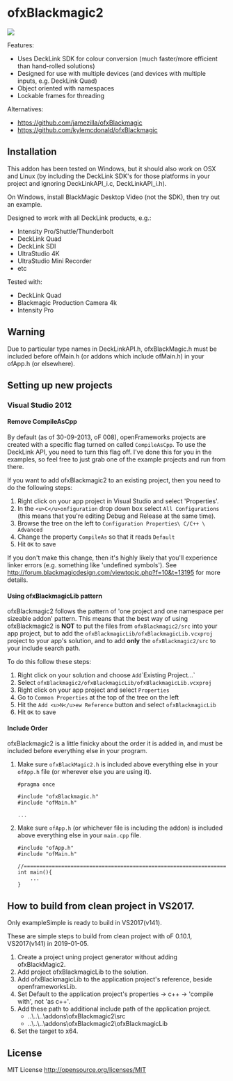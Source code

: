 ofxBlackmagic2
==============

<img src="https://raw.github.com/elliotwoods/ofxBlackmagic2/master/ofxaddons_thumbnail.png" />

Features:

* Uses DeckLink SDK for colour conversion (much faster/more efficient than hand-rolled solutions)
* Designed for use with multiple devices (and devices with multiple inputs, e.g. DeckLink Quad)
* Object oriented with namespaces
* Lockable frames for threading

Alternatives:

* https://github.com/jamezilla/ofxBlackmagic 
* https://github.com/kylemcdonald/ofxBlackmagic

Installation
------------

This addon has been tested on Windows, but it should also work on OSX and Linux (by including the DeckLink SDK's for those platforms in your project and ignoring DeckLinkAPI_i.c, DeckLinkAPI_i.h).

On Windows, install BlackMagic Desktop Video (not the SDK), then try out an example.

Designed to work with all DeckLink products, e.g.:

* Intensity Pro/Shuttle/Thunderbolt
* DeckLink Quad
* DeckLink SDI
* UltraStudio 4K
* UltraStudio Mini Recorder
* etc

Tested with:

* DeckLink Quad
* Blackmagic Production Camera 4k
* Intensity Pro

Warning
-------

Due to particular type names in DeckLinkAPI.h, ofxBlackMagic.h must be included before ofMain.h (or addons which include ofMain.h) in your ofApp.h (or elsewhere).

Setting up new projects
------------

### Visual Studio 2012

#### Remove CompileAsCpp

By default (as of 30-09-2013, oF 008), openFrameworks projects are created with a specific flag turned on called `CompileAsCpp`. To use the DeckLink API, you need to turn this flag off. I've done this for you in the examples, so feel free to just grab one of the example projects and run from there.

If you want to add ofxBlackmagic2 to an existing project, then you need to do the following steps:

1. Right click on your app project in Visual Studio and select 'Properties'.
2. In the `<u>C</u>onfiguration` drop down box select `All Configurations` (this means that you're editing Debug and Release at the same time).
3. Browse the tree on the left to `Configuration Properties\ C/C++ \ Advanced`
4. Change the property `CompileAs` so that it reads `Default`
5. Hit `OK` to save

If you don't make this change, then it's highly likely that you'll experience linker errors (e.g. something like 'undefined symbols'). See http://forum.blackmagicdesign.com/viewtopic.php?f=10&t=13195 for more details.

#### Using ofxBlackmagicLib pattern

ofxBlackmagic2 follows the pattern of 'one project and one namespace per sizeable addon' pattern. This means that the best way of using ofxBlackmagic2 is __NOT__ to put the files from  `ofxBlackmagic2/src` into your app project, but to add the `ofxBlackmagicLib/ofxBlackmagicLib.vcxproj` project to your app's solution, and to add __only__ the `ofxBlackmagic2/src` to your include search path.

To do this follow these steps:

1. Right click on your solution and choose `Add`\`Existing Project...`
2. Select `ofxBlackmagic2/ofxBlackmagicLib/ofxBlackmagicLib.vcxproj`
3. Right click on your app project and select `Properties`
4. Go to `Common Properties` at the top of the tree on the left
5. Hit the `Add <u>N</u>ew Reference` button and select `ofxBlackmagicLib`
6. Hit `OK` to save

#### Include Order

ofxBlackmagic2 is a little finicky about the order it is added in, and must be included before everything else in your program.

1. Make sure `ofxBlackMagic2.h` is included above everything else in your `ofApp.h` file (or wherever else you are using it).
    ```
    #pragma once

    #include "ofxBlackmagic.h"
    #include "ofMain.h"

    ...
    ```
2. Make sure `ofApp.h` (or whichever file is including the addon) is included above everything else in your `main.cpp` file.
    ```
    #include "ofApp.h"
    #include "ofMain.h"

    //========================================================================
    int main(){
        ...
    }
    ```

How to build from clean project in VS2017.
-------

Only exampleSimple is ready to build in VS2017(v141).

These are simple steps to build from clean project with oF 0.10.1, VS2017(v141) in 2019-01-05.

1. Create a project uning project generator without adding ofxBlackMagic2.
2. Add project ofxBlackmagicLib to the solution.
3. Add ofxBlackmagicLib to the application project's reference, beside openframeworksLib.
4. Set Default to the application project's properties -> c++ -> 'compile with', not 'as c++'.
5. Add these path to additional include path of the application project.
   - ..\\..\\..\addons\ofxBlackmagic2\src
   - ..\\..\\..\addons\ofxBlackmagic2\ofxBlackmagicLib
6. Set the target to x64.

License
-------

MIT License
http://opensource.org/licenses/MIT
